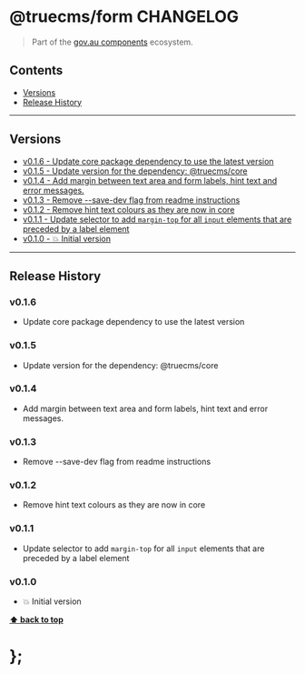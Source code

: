 @truecms/form CHANGELOG
======================

> Part of the [gov.au components](https://github.com/truecms/design-system-components/) ecosystem.


## Contents

* [Versions](#install)
* [Release History](#release-history)


----------------------------------------------------------------------------------------------------------------------------------------------------------------


## Versions

* [v0.1.6 - Update core package dependency to use the latest version](#v016)
* [v0.1.5 - Update version for the dependency: @truecms/core](#v015)
* [v0.1.4 - Add margin between text area and form labels, hint text and error messages.](#v014)
* [v0.1.3 - Remove --save-dev flag from readme instructions](#v013)
* [v0.1.2 - Remove hint text colours as they are now in core](#v012)
* [v0.1.1 - Update selector to add `margin-top` for all `input` elements that are preceded by a label element](#v011)
* [v0.1.0 - 💥 Initial version](#v010)


----------------------------------------------------------------------------------------------------------------------------------------------------------------


## Release History

### v0.1.6

- Update core package dependency to use the latest version


### v0.1.5

- Update version for the dependency: @truecms/core


### v0.1.4

- Add margin between text area and form labels, hint text and error messages.


### v0.1.3

- Remove --save-dev flag from readme instructions


### v0.1.2

- Remove hint text colours as they are now in core


### v0.1.1

- Update selector to add `margin-top` for all `input` elements that are preceded by a label element


### v0.1.0

- 💥 Initial version


**[⬆ back to top](#contents)**


# };
